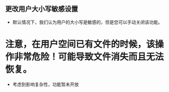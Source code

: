 ## 更改用户大小写敏感设置

* 默认情况下，我们认为用户的大小写是敏感的，但是您可以手动关闭该功能。

# 注意，在用户空间已有文件的时候，该操作非常危险！可能导致文件消失而且无法恢复。

* 考虑到影响复杂性，功能暂未开放
